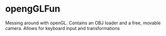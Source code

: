 # opengGLFun
Messing around with openGL. Contains an OBJ loader and  a free, movable camera. Allows for keyboard input and transformations
